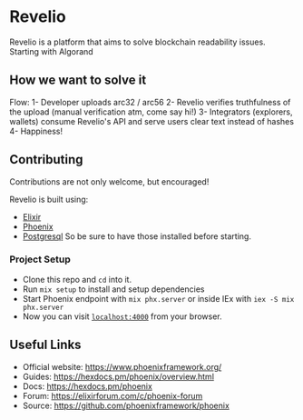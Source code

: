 # Revelio

Revelio is a platform that aims to solve blockchain readability issues.
Starting with Algorand

## How we want to solve it
Flow:
1- Developer uploads arc32 / arc56
2- Revelio verifies truthfulness of the upload (manual verification atm, come say hi!)
3- Integrators (explorers, wallets) consume Revelio's API and serve users clear text instead of hashes
4- Happiness!

## Contributing
Contributions are not only welcome, but encouraged!

Revelio is built using:
- [Elixir](https://elixir-lang.org/)
- [Phoenix](https://hexdocs.pm/phoenix/overview.html)
- [Postgresql](https://www.postgresql.org/)
So be sure to have those installed before starting.


### Project Setup
* Clone this repo and `cd` into it.
* Run `mix setup` to install and setup dependencies
* Start Phoenix endpoint with `mix phx.server` or inside IEx with `iex -S mix phx.server`
* Now you can visit [`localhost:4000`](http://localhost:4000) from your browser.

## Useful Links

  * Official website: https://www.phoenixframework.org/
  * Guides: https://hexdocs.pm/phoenix/overview.html
  * Docs: https://hexdocs.pm/phoenix
  * Forum: https://elixirforum.com/c/phoenix-forum
  * Source: https://github.com/phoenixframework/phoenix
